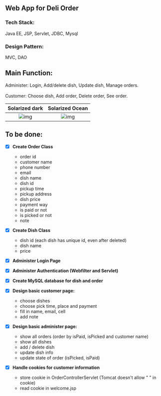 ## Web App for Deli Order

### Tech Stack:
Java EE, JSP, Servlet, JDBC, Mysql

### Design Pattern:
MVC, DAO

## Main Function:
Administer: Login, Add/delete dish, Update dish, Manage orders.
<br/><br/>
Customer: Choose dish, Add order, Delete order, See order.

Solarized dark             |  Solarized Ocean
:-------------------------:|:-------------------------:
![img](http://i.imgur.com/iHTT6b2.png)  |  ![img](http://i.imgur.com/8HJeafi.png)

## To be done: 
- [x]  <Strong>Create Order Class</Strong>

	- order id
	- customer name
	- phone number
	- email
	- dish name
	- dish id
	- pickup time
	- pickup address
	- dish price
	- payment way
	- is paid or not
	- is picked or not
	- note
	
- [x]  <Strong>Create Dish Class</Strong>

	- dish id (each dish has unique id, even after deleted)
	- dish name
	- price
	
- [x]  <Strong>Administer Login Page</Strong>


- [x]  <Strong>Administer Authentication (Webfilter and Servlet)</Strong>


- [x]  <Strong>Create MySQL database for dish and order</Strong>


- [x]  <Strong>Design basic customer page:<br/></Strong>
	
	- choose dishes
	- choose pick time, place and payment
	- fill in name, email, cell
	- add note
	
- [x] <Strong>Design basic administer page:<br/></Strong>

	- show all orders (order by isPaid, isPicked and customer name)
	- show all dishes 
	- add / delete dish
	- update dish info
	- update state of order (isPicked, isPaid)
	
- [x]  <Strong>Handle cookies for customer information</Strong>

	- store cookie in OrderControllerServlet (Tomcat doesn't allow " " in cookie)
	- read cookie in welcome.jsp

